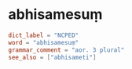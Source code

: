 # abhisamesuṃ

``` toml
dict_label = "NCPED"
word = "abhisamesuṃ"
grammar_comment = "aor. 3 plural"
see_also = ["abhisameti"]
```

